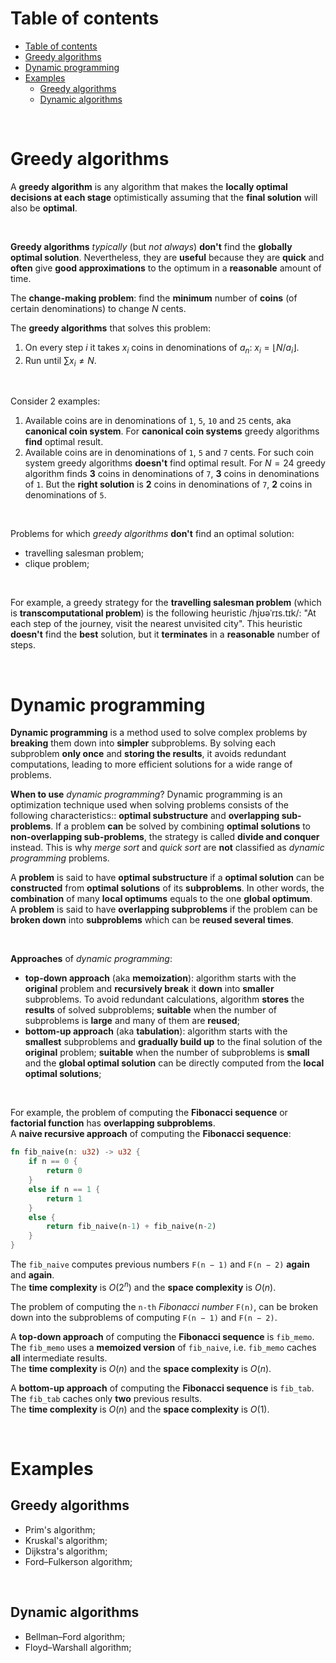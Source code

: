 # Table of contents
- [Table of contents](#table-of-contents)
- [Greedy algorithms](#greedy-algorithms)
- [Dynamic programming](#dynamic-programming)
- [Examples](#examples)
  - [Greedy algorithms](#greedy-algorithms-1)
  - [Dynamic algorithms](#dynamic-algorithms)

<br>

# Greedy algorithms
A **greedy algorithm** is any algorithm that makes the **locally optimal decisions at each stage** optimistically assuming that the **final solution** will also be **optimal**.<br>

<br>

**Greedy algorithms** *typically* (but *not always*) **don't** find the **globally optimal solution**. Nevertheless, they are **useful** because they are **quick** and **often** give **good approximations** to the optimum in a **reasonable** amount of time.<br>

The **change-making problem**: find the **minimum** number of **coins** (of certain denominations) to change $N$ cents.<br>

The **greedy algorithms** that solves this problem:
1. On every step $i$ it takes $x_{i}$ coins in denominations of $a_n$: $x_{i}=\lfloor N/a_{i}\rfloor$.
2. Run until $\sum x_{i} \ne N$.

<br>

Consider 2 examples:
1. Available coins are in denominations of `1`, `5`, `10` and `25` cents, aka **canonical coin system**. For **canonical coin systems** greedy algorithms **find** optimal result.
2. Available coins are in denominations of `1`, `5` and `7` cents. For such coin system greedy algorithms **doesn't** find optimal result. For $N=24$ greedy algorithm finds **3** coins in denominations of `7`, **3** coins in denominations of `1`. But the **right solution** is **2** coins in denominations of `7`, **2** coins in denominations of `5`.

<br>

Problems for which *greedy algorithms* **don't** find an optimal solution:
- travelling salesman problem;
- clique problem;

<br>

For example, a greedy strategy for the **travelling salesman problem** (which is **transcomputational problem**) is the following heuristic /hjʊəˈrɪs.tɪk/: "At each step of the journey, visit the nearest unvisited city". This heuristic **doesn't** find the **best** solution, but it **terminates** in a **reasonable** number of steps.<br>

<br>

# Dynamic programming
**Dynamic programming** is a method used to solve complex problems by **breaking** them down into **simpler** subproblems. By solving each subproblem **only once** and **storing the results**, it avoids redundant computations, leading to more efficient solutions for a wide range of problems.<br>

**When to use** *dynamic programming*? Dynamic programming is an optimization technique used when solving problems consists of the following characteristics:: **optimal substructure** and **overlapping sub-problems**.
If a problem **can** be solved by combining **optimal solutions** to **non-overlapping sub-problems**, the strategy is called **divide and conquer** instead. This is why *merge sort* and *quick sort* are **not** classified as *dynamic programming* problems.<br>

A **problem** is said to have **optimal substructure** if a **optimal solution** can be **constructed** from **optimal solutions** of its **subproblems**. In other words, the **combination** of many **local optimums** equals to the one **global optimum**.<br>
A **problem** is said to have **overlapping subproblems** if the problem can be **broken down** into **subproblems** which can be **reused several times**.<br>

<br>

**Approaches** of *dynamic programming*:
- **top-down approach** (aka **memoization**): algorithm starts with the **original** problem and **recursively break** it **down** into **smaller** subproblems. To avoid redundant calculations, algorithm **stores** the **results** of solved subproblems; **suitable** when the number of subproblems is **large** and many of them are **reused**;
- **bottom-up approach** (aka **tabulation**): algorithm starts with the **smallest** subproblems and **gradually build up** to the final solution of the **original** problem; **suitable** when the number of subproblems is **small** and the **global optimal solution** can be directly computed from the **local optimal solutions**;

<br>

For example, the problem of computing the **Fibonacci sequence** or **factorial function** has **overlapping subproblems**.<br>
A **naive recursive approach** of computing the **Fibonacci sequence**:
```rust
fn fib_naive(n: u32) -> u32 {
    if n == 0 {
        return 0
    }
    else if n == 1 {
        return 1
    }
    else {
        return fib_naive(n-1) + fib_naive(n-2)
    }
}
```

The `fib_naive` computes previous numbers `F(n − 1)` and `F(n − 2)` **again** and **again**.<br>
The **time complexity** is $O(2^n)$ and the **space complexity** is $O(n)$.<br>

The problem of computing the `n-th` *Fibonacci number* `F(n)`, can be broken down into the subproblems of computing `F(n − 1)` and `F(n − 2)`.<br>

A **top-down approach** of computing the **Fibonacci sequence** is `fib_memo`. The `fib_memo` uses a **memoized version** of `fib_naive`, i.e. `fib_memo` caches **all** intermediate results.<br>
The **time complexity** is $O(n)$ and the **space complexity** is $O(n)$.<br>

A **bottom-up approach** of computing the **Fibonacci sequence** is `fib_tab`. The `fib_tab` caches only **two** previous results.<br>
The **time complexity** is $O(n)$ and the **space complexity** is $O(1)$.<br>

<br>

# Examples
## Greedy algorithms
- Prim's algorithm;
- Kruskal's algorithm;
- Dijkstra's algorithm;
- Ford–Fulkerson algorithm;

<br>

## Dynamic algorithms
- Bellman–Ford algorithm;
- Floyd–Warshall algorithm;

<br>